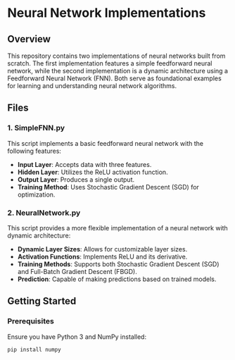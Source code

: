 # Neural Network Implementations

## Overview
This repository contains two implementations of neural networks built from scratch. The first implementation features a simple feedforward neural network, while the second implementation is a dynamic architecture using a Feedforward Neural Network (FNN). Both serve as foundational examples for learning and understanding neural network algorithms.

## Files

### 1. SimpleFNN.py
This script implements a basic feedforward neural network with the following features:
- **Input Layer**: Accepts data with three features.
- **Hidden Layer**: Utilizes the ReLU activation function.
- **Output Layer**: Produces a single output.
- **Training Method**: Uses Stochastic Gradient Descent (SGD) for optimization.

### 2. NeuralNetwork.py
This script provides a more flexible implementation of a neural network with dynamic architecture:
- **Dynamic Layer Sizes**: Allows for customizable layer sizes.
- **Activation Functions**: Implements ReLU and its derivative.
- **Training Methods**: Supports both Stochastic Gradient Descent (SGD) and Full-Batch Gradient Descent (FBGD).
- **Prediction**: Capable of making predictions based on trained models.

## Getting Started

### Prerequisites
Ensure you have Python 3 and NumPy installed:
```bash
pip install numpy